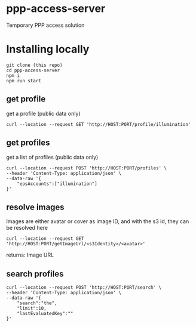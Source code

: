 # ppp-access-server
Temporary PPP access solution

# Installing locally

```
git clone (this repo)
cd ppp-access-server
npm i
npm run start
```

## get profile

get a profile (public data only)

```
curl --location --request GET 'http://HOST:PORT/profile/illumination'
```

## get profiles

get a list of profiles (public data only)

```
curl --location --request POST 'http://HOST:PORT/profiles' \
--header 'Content-Type: application/json' \
--data-raw '{
    "eosAccounts":["illumination"]
}'
```

## resolve images

Images are either avatar or cover as image ID, and with the s3 id, they can be resolved here

```
curl --location --request GET 'http://HOST:PORT/getImageUrl/<s3Identity>/<avatar>'
```

returns: Image URL


## search profiles
```
curl --location --request POST 'http://HOST:PORT/search' \
--header 'Content-Type: application/json' \
--data-raw '{
    "search":"the", 
    "limit":10, 
    "lastEvaluatedKey":""
}'
```
